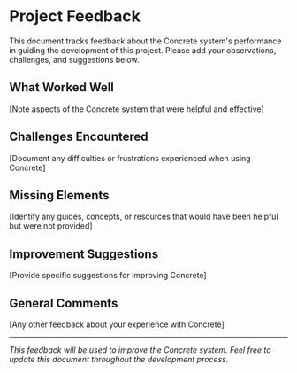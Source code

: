 # Project Feedback

This document tracks feedback about the Concrete system's performance in guiding the development of this project. Please add your observations, challenges, and suggestions below.

## What Worked Well
[Note aspects of the Concrete system that were helpful and effective]

## Challenges Encountered
[Document any difficulties or frustrations experienced when using Concrete]

## Missing Elements
[Identify any guides, concepts, or resources that would have been helpful but were not provided]

## Improvement Suggestions
[Provide specific suggestions for improving Concrete]

## General Comments
[Any other feedback about your experience with Concrete]

---

*This feedback will be used to improve the Concrete system. Feel free to update this document throughout the development process.* 